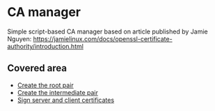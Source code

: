 # CA manager

Simple script-based CA manager based on article published by Jamie Nguyen: https://jamielinux.com/docs/openssl-certificate-authority/introduction.html

## Covered area

- [Create the root pair](https://jamielinux.com/docs/openssl-certificate-authority/create-the-root-pair.html)
- [Create the intermediate pair](https://jamielinux.com/docs/openssl-certificate-authority/create-the-intermediate-pair.html)
- [Sign server and client certificates](https://jamielinux.com/docs/openssl-certificate-authority/sign-server-and-client-certificates.html)
